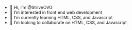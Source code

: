 - 👋 Hi, I’m @StriveOVO
- 👀 I’m interested in front end web development
- 🌱 I’m currently learning HTML, CSS, and Javascript
- 💞️ I’m looking to collaborate on HTML, CSS, and Javascript


<!---
StriveOVO/StriveOVO is a ✨ special ✨ repository because its `README.md` (this file) appears on your GitHub profile.
You can click the Preview link to take a look at your changes.
--->
